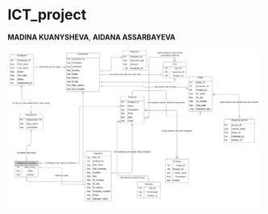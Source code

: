 # ICT_project
**MADINA KUANYSHEVA**, **AIDANA ASSARBAYEVA**

![ERD](https://github.com/mdknrs/ICT_project/blob/main/Database%20ER%20diagram%20(crow's%20foot).png)
